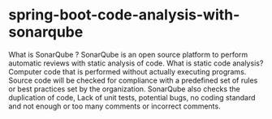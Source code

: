 # spring-boot-code-analysis-with-sonarqube
What is SonarQube ? SonarQube is an open source platform to perform automatic reviews with static analysis of code.  What is static code analysis? Computer code that is performed without actually executing programs. Source code will be checked for compliance with a predefined set of rules or best practices set by the organization.  SonarQube also checks the duplication of code, Lack of unit tests, potential bugs, no coding standard and not enough or too many comments or incorrect comments.
